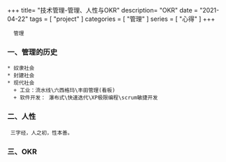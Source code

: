 +++
title= "技术管理-管理、人性与OKR"
description= "OKR"
date = "2021-04-22"
tags = [
    "project"
]
categories = [
  "管理"
]
series = [
  "心得"
]
+++

      管理

### 一、管理的历史
    * 奴隶社会
    * 封建社会
    * 现代社会
      + 工业：流水线\六西格玛\丰田管理(看板)
      + 软件开发： 瀑布式\快速迭代\XP极限编程\scrum敏捷开发

### 二、人性
     三字经，人之初，性本善。


### 三、OKR
      

